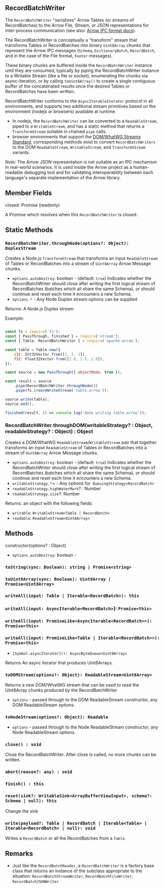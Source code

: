 ## RecordBatchWriter

The `RecordBatchWriter` "serializes" Arrow Tables (or streams of RecordBatches) to the Arrow File, Stream, or JSON representations for inter-process communication (see also: [Arrow IPC format docs](https://arrow.apache.org/docs/format/IPC.html#streaming-format)).

The RecordBatchWriter is conceptually a "transform" stream that transforms Tables or RecordBatches into binary `Uint8Array` chunks that represent the Arrow IPC messages (`Schema`, `DictionaryBatch`, `RecordBatch`, and in the case of the File format, `Footer` messages).

These binary chunks are buffered inside the `RecordBatchWriter` instance until they are consumed, typically by piping the RecordBatchWriter instance to a Writable Stream (like a file or socket), enumerating the chunks via async-iteration, or by calling `toUint8Array()` to create a single contiguous buffer of the concatenated results once the desired Tables or RecordBatches have been written.

RecordBatchWriter conforms to the `AsyncIterableIterator` protocol in all environments, and supports two additional stream primitives based on the environment (nodejs or browsers) available at runtime.

* In nodejs, the `RecordBatchWriter` can be converted to a `ReadableStream`, piped to a `WritableStream`, and has a static method that returns a `TransformStream` suitable in chained `pipe` calls.
* browser environments that support the [DOM/WhatWG Streams Standard](https://github.com/whatwg/streams), corresponding methods exist to convert `RecordBatchWriters` to the DOM `ReadableStream`, `WritableStream`, and `TransformStream` variants.

*Note*: The Arrow JSON representation is not suitable as an IPC mechanism in real-world scenarios. It is used inside the Arrow project as a human-readable debugging tool and for validating interoperability between each language's separate implementation of the Arrow library.


## Member Fields

closed: Promise (readonly)

A Promise which resolves when this `RecordBatchWriter` is closed.

## Static Methods

### `RecordBatchWriter.throughNode(options?: Object): DuplexStream`

Creates a Node.js `TransformStream` that transforms an input `ReadableStream` of Tables or RecordBatches into a stream of `Uint8Array` Arrow Message chunks.

- `options.autoDestroy`: boolean - (default: `true`) Indicates whether the RecordBatchWriter should close after writing the first logical stream of RecordBatches (batches which all share the same Schema), or should continue and reset each time it encounters a new Schema.
- `options.*` - Any Node Duplex stream options can be supplied

Returns: A Node.js Duplex stream

Example:

```js

const fs = require('fs');
const { PassThrough, finished } = require('stream');
const { Table, RecordBatchWriter } = require('apache-arrow');

const table = Table.new({
    i32: Int32Vector.from([1, 2, 3]),
    f32: Float32Vector.from([1.0, 1.5, 2.0]),
});

const source = new PassThrough({ objectMode: true });

const result = source
    .pipe(RecordBatchWriter.throughNode())
    .pipe(fs.createWriteStream('table.arrow'));

source.write(table);
source.end();

finished(result, () => console.log('done writing table.arrow'));
```

### RecordBatchWriter.throughDOM(writableStrategy? : Object, readableStrategy? : Object) : Object

Creates a DOM/WhatWG `ReadableStream`/`WritableStream` pair that together transforms an input `ReadableStream` of Tables or RecordBatches into a stream of `Uint8Array` Arrow Message chunks.

- `options.autoDestroy`: boolean - (default: `true`) Indicates whether the RecordBatchWriter should close after writing the first logical stream of RecordBatches (batches which all share the same Schema), or should continue and reset each time it encounters a new Schema.
- `writableStrategy.*`= - Any options for` QueuingStrategy<RecordBatch>`
- `readableStrategy.highWaterMark`? : Number
- `readableStrategy.size`?: Number

Returns: an object with the following fields:

- `writable`: `WritableStream<Table | RecordBatch>`
- `readable`: `ReadableStream<Uint8Array>`




## Methods

constructor(options? : Object)

* `options.autoDestroy`: boolean -


### `toString(sync: Boolean): string | Promise<string>`

### `toUint8Array(sync: Boolean): Uint8Array | Promise<Uint8Array>`


### `writeAll(input: Table | Iterable<RecordBatch>): this`
### `writeAll(input: AsyncIterable<RecordBatch>`): `Promise<this>`
### `writeAll(input: PromiseLike<AsyncIterable<RecordBatch>>): Promise<this>`
### `writeAll(input: PromiseLike<Table | Iterable<RecordBatch>>): Promise<this>`

* `[Symbol.asyncIterator](): AsyncByteQueue<Uint8Array>`

Returns An async iterator that produces Uint8Arrays.

### `toDOMStream(options?: Object): ReadableStream<Uint8Array>`

Returns a new DOM/WhatWG stream that can be used to read the Uint8Array chunks produced by the RecordBatchWriter

- `options` - passed through to the DOM ReadableStream constructor, any DOM ReadableStream options.

### `toNodeStream(options?: Object): Readable`

- `options` - passed through to the Node ReadableStream constructor, any Node ReadableStream options.

### `close() : void`

Close the RecordBatchWriter. After close is called, no more chunks can be written.

### `abort(reason?: any) : void`
### `finish() : this`
### `reset(sink?: WritableSink<ArrayBufferViewInput>, schema?: Schema | null): this`

Change the sink

### `write(payload?: Table | RecordBatch | Iterable<Table> | Iterable<RecordBatch> | null): void`

Writes a `RecordBatch` or all the RecordBatches from a `Table`.


## Remarks

* Just like the `RecordBatchReader`, a `RecordBatchWriter` is a factory base class that returns an instance of the subclass appropriate to the situation: `RecordBatchStreamWriter`, `RecordBatchFileWriter`, `RecordBatchJSONWriter`

